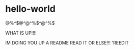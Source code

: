 # hello-world
$@%$%^$@^@^%$^@^%$

WHAT IS UP!!!!

IM DOING YOU UP A README READ IT OR ELSE!!!
'REEDIT
